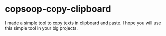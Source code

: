 # copsoop-copy-clipboard
I made a simple tool to copy texts in clipboard and paste. I hope you will use this simple tool in your big projects.
